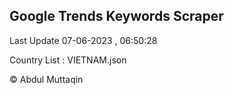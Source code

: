 

## Google Trends Keywords Scraper 
 
Last Update 07-06-2023 , 06:50:28

Country List :
VIETNAM.json



© Abdul Muttaqin 
